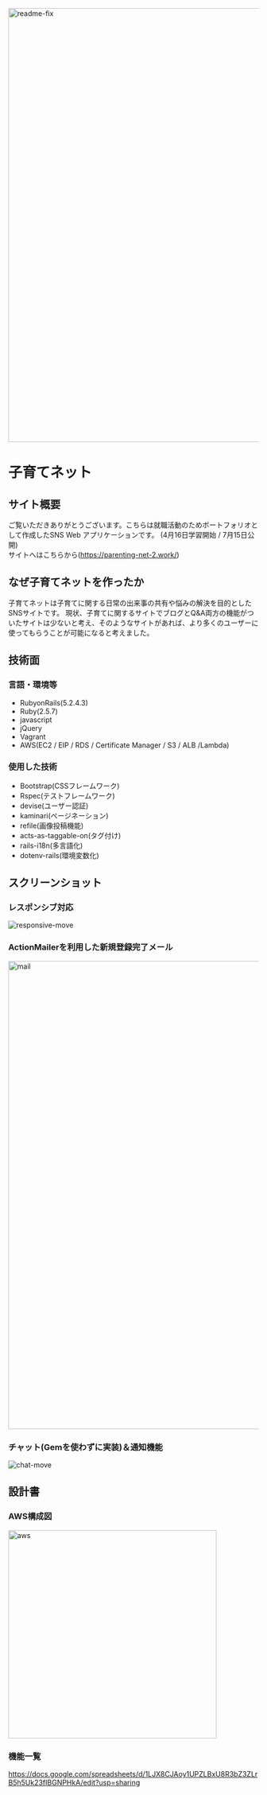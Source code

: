 <img width="873" alt="readme-fix" src="https://user-images.githubusercontent.com/63790886/90463496-0836f080-e146-11ea-930f-f3b78a13f6a5.png">

# 子育てネット

## サイト概要
ご覧いただきありがとうございます。こちらは就職活動のためポートフォリオとして作成したSNS Web アプリケーションです。 (4月16日学習開始 / 7月15日公開)
<br>
サイトへはこちらから(https://parenting-net-2.work/)

## なぜ子育てネットを作ったか
子育てネットは子育てに関する日常の出来事の共有や悩みの解決を目的としたSNSサイトです。
現状、子育てに関するサイトでブログとQ&A両方の機能がついたサイトは少ないと考え、そのようなサイトがあれば、より多くのユーザーに使ってもらうことが可能になると考えました。

## 技術面
### 言語・環境等

- RubyonRails(5.2.4.3)
- Ruby(2.5.7)
- javascript
- jQuery
- Vagrant
- AWS(EC2 / EIP / RDS / Certificate Manager / S3 / ALB /Lambda)

### 使用した技術

- Bootstrap(CSSフレームワーク)
- Rspec(テストフレームワーク)
- devise(ユーザー認証)
- kaminari(ページネーション)
- refile(画像投稿機能)
- acts-as-taggable-on(タグ付け)
- rails-i18n(多言語化)
- dotenv-rails(環境変数化)

## スクリーンショット

### レスポンシブ対応
![responsive-move](https://user-images.githubusercontent.com/63790886/90758438-fefe7d00-e319-11ea-99a7-875d61d24ae8.gif)

### ActionMailerを利用した新規登録完了メール
<img width="942" alt="mail" src="https://user-images.githubusercontent.com/63790886/90583547-6679d700-e20b-11ea-8e44-c13fcdf07b63.png">

### チャット(Gemを使わずに実装)＆通知機能
![chat-move](https://user-images.githubusercontent.com/63790886/90755969-c01af800-e316-11ea-9795-9cbfa87cdac4.gif)

## 設計書

### AWS構成図
<img width="419" alt="aws" src="https://user-images.githubusercontent.com/63790886/90584272-39c6bf00-e20d-11ea-91e8-154877eea2e3.png">

### 機能一覧
https://docs.google.com/spreadsheets/d/1LJX8CJAoy1UPZLBxU8R3bZ3ZLrB5h5Uk23fIBGNPHkA/edit?usp=sharing